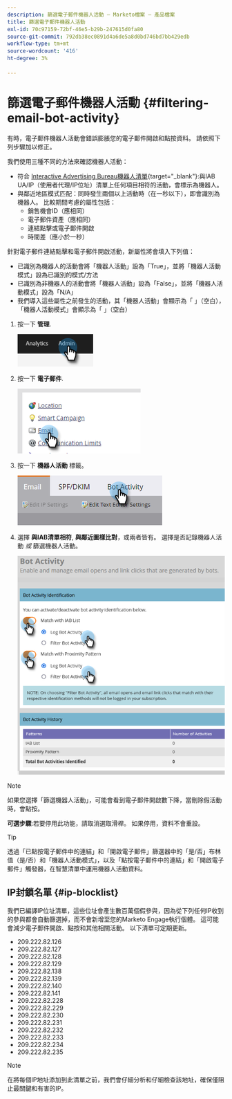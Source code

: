 ```yaml
---
description: 篩選電子郵件機器人活動 — Marketo檔案 — 產品檔案
title: 篩選電子郵件機器人活動
exl-id: 70c97159-72bf-46e5-b29b-247615d0fa80
source-git-commit: 792db38ec0891d4a6de5a8d0bd746bd7bb429edb
workflow-type: tm+mt
source-wordcount: '416'
ht-degree: 3%

---
```


# 篩選電子郵件機器人活動 {#filtering-email-bot-activity}

有時，電子郵件機器人活動會錯誤膨脹您的電子郵件開啟和點按資料。 請依照下列步驟加以修正。

我們使用三種不同的方法來確認機器人活動：

* 符合 [Interactive Advertising Bureau機器人清單](https://www.iab.com/guidelines/iab-abc-international-spiders-bots-list/){target="_blank"}:與IAB UA/IP（使用者代理/IP位址）清單上任何項目相符的活動，會標示為機器人。
* 與鄰近地區模式匹配：同時發生兩個以上活動時（在一秒以下），即會識別為機器人。 比較期間考慮的屬性包括：
   * 銷售機會ID（應相同）
   * 電子郵件資產（應相同）
   * 連結點擊或電子郵件開啟
   * 時間差（應小於一秒）

針對電子郵件連結點擊和電子郵件開啟活動，新屬性將會填入下列值：

* 已識別為機器人的活動會將「機器人活動」設為「True」，並將「機器人活動模式」設為已識別的模式/方法
* 已識別為非機器人的活動會將「機器人活動」設為「False」，並將「機器人活動模式」設為「N/A」
* 我們導入這些屬性之前發生的活動，其「機器人活動」會顯示為「 」（空白），「機器人活動模式」會顯示為「 」（空白）

1. 按一下 **管理**.

   ![](assets/filtering-email-bot-activity-1.png)

1. 按一下 **電子郵件**.

   ![](assets/filtering-email-bot-activity-2.png)

1. 按一下 **機器人活動** 標籤。

   ![](assets/filtering-email-bot-activity-3.png)

1. 選擇 **與IAB清單相符**, **與鄰近圖樣比對**，或兩者皆有。 選擇是否記錄機器人活動 _或_ 篩選機器人活動。

   ![](assets/filtering-email-bot-activity-4.png)

>[!NOTE]
>
>如果您選擇「篩選機器人活動」，可能會看到電子郵件開啟數下降，當刪除假活動時，會點按。

**可選步驟**:若要停用此功能，請取消選取滑桿。 如果停用，資料不會重設。

>[!TIP]
>
>透過「已點按電子郵件中的連結」和「開啟電子郵件」篩選器中的「是/否」布林值（是/否）和「機器人活動模式」，以及「點按電子郵件中的連結」和「開啟電子郵件」觸發器，在智慧清單中運用機器人活動資料。

## IP封鎖名單 {#ip-blocklist}

我們已編譯IP位址清單，這些位址會產生數百萬個假參與，因為從下列任何IP收到的參與都會自動篩選掉，而不會新增至您的Marketo Engage執行個體。 這可能會減少電子郵件開啟、點按和其他相關活動。 以下清單可定期更新。

* 209.222.82.126
* 209.222.82.127
* 209.222.82.128
* 209.222.82.129
* 209.222.82.138
* 209.222.82.139
* 209.222.82.140
* 209.222.82.141
* 209.222.82.228
* 209.222.82.229
* 209.222.82.230
* 209.222.82.231
* 209.222.82.232
* 209.222.82.233
* 209.222.82.234
* 209.222.82.235

>[!NOTE]
>
>在將每個IP地址添加到此清單之前，我們會仔細分析和仔細檢查該地址，確保僅阻止最關鍵和有害的IP。
